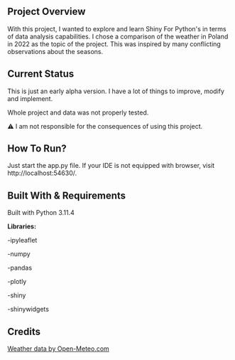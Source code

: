 ## Project Overview
With this project, I wanted to explore and learn Shiny For Python's in terms of data analysis capabilities.
I chose a comparison of the weather in Poland in 2022 as the topic of the project. This was inspired by many conflicting observations about the seasons.
## Current Status
This is just an early alpha version. I have a lot of things to improve, modify and implement.

Whole project and data was not properly tested.


:warning:
I am not responsible for the consequences of using this project.
## How To Run?
Just start the app.py file. 
If your IDE is not equipped with browser, visit http://localhost:54630/.
## Built With & Requirements
Built with Python 3.11.4


**Libraries:**

-ipyleaflet

-numpy

-pandas

-plotly

-shiny

-shinywidgets
## Credits
<a href="https://open-meteo.com/">Weather data by Open-Meteo.com</a>


